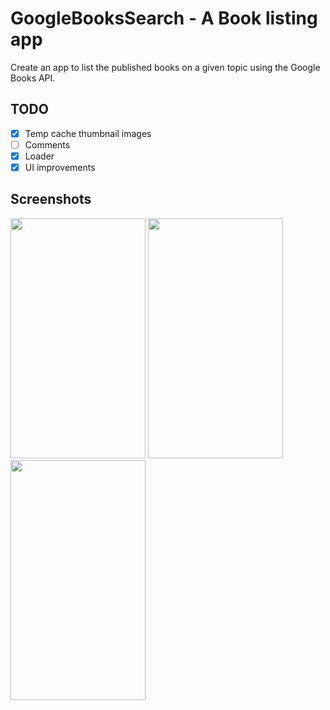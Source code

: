 # GoogleBooksSearch - A Book listing app
Create an app to list the published books on a given topic using the Google Books API.

## TODO
- [X] Temp cache thumbnail images
- [ ] Comments
- [X] Loader
- [X] UI improvements

## Screenshots
<img src="https://user-images.githubusercontent.com/31664842/38102389-6151e3be-3383-11e8-8f02-d5e271eba2e3.png" width="216" height="384"/> <img src="https://user-images.githubusercontent.com/31664842/38102393-625cbc70-3383-11e8-8c6a-2e3b30691dc8.png" width="216" height="384"/> <img src="https://user-images.githubusercontent.com/31664842/38102395-63c5bf6c-3383-11e8-96d3-ddd7f411a80f.png" width="216" height="384"/>
